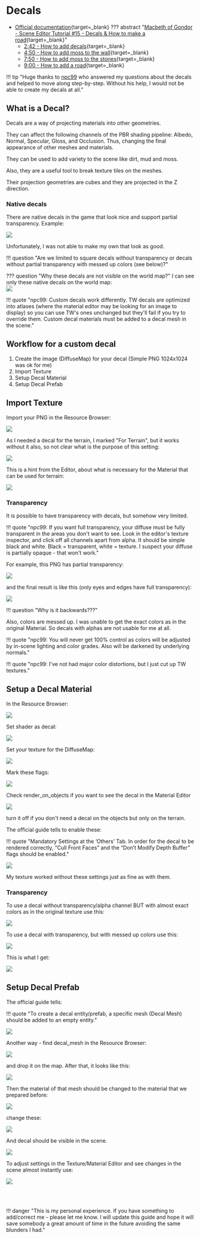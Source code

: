 # Decals

* [Official documentation](https://moddocs.bannerlord.com/editor/resource-editors/decals/){target=_blank}
??? abstract "[Macbeth of Gondor - Scene Editor Tutorial #15 - Decals & How to make a road](https://www.youtube.com/watch?v=JYXFrxqG4Ic&list=PLkLMOvLG8q6bVmWqjXSduwhmzsJ9bLO0u&index=16){target=_blank}"
    - [2:42 - How to add decals](https://youtu.be/JYXFrxqG4Ic?list=PLkLMOvLG8q6bVmWqjXSduwhmzsJ9bLO0u&t=162){target=_blank}
    - [4:50 - How to add moss to the wall](https://youtu.be/JYXFrxqG4Ic?list=PLkLMOvLG8q6bVmWqjXSduwhmzsJ9bLO0u&t=290){target=_blank}
    - [7:50 - How to add moss to the stones](https://youtu.be/JYXFrxqG4Ic?list=PLkLMOvLG8q6bVmWqjXSduwhmzsJ9bLO0u&t=470){target=_blank}
    - [9:00 - How to add a road](https://youtu.be/JYXFrxqG4Ic?list=PLkLMOvLG8q6bVmWqjXSduwhmzsJ9bLO0u&t=540){target=_blank}

!!! tip "Huge thanks to [npc99](https://discord.com/channels/411286129317249035/761302555308720148/1192513749085605899) who answered my questions about the decals and helped to move along step-by-step. Without his help, I would not be able to create my decals at all."

## What is a Decal?

Decals are a way of projecting materials into other geometries.

They can affect the following channels of the PBR shading pipeline: Albedo, Normal, Specular, Gloss, and Occlusion. Thus, changing the final appearance of other meshes and materials.

They can be used to add variety to the scene like dirt, mud and moss.

Also, they are a useful tool to break texture tiles on the meshes.

Their projection geometries are cubes and they are projected in the Z direction.

### Native decals

There are native decals in the game that look nice and support partial transparency. Example:

![](/pics/bQXfNIo.png)

Unfortunately, I was not able to make my own that look as good. 

!!! question "Are we limited to square decals without transparency or decals without partial transparency with messed up colors (see below)?"

??? question "Why these decals are not visible on the world map?"
    I can see only these native decals on the world map:<br>
    ![](/pics/EalqVzq.png)


!!! quote "npc99: Custom decals work differently. TW decals are optimized into atlases (where the material editor may be looking for an image to display) so you can use TW's ones unchanged but they'll fail if you try to override them. Custom decal materials must be added to a decal mesh in the scene."


## Workflow for a custom decal

1. Create the image (DiffuseMap) for your decal (Simple PNG 1024x1024 was ok for me)
2. Import Texture
3. Setup Decal Material
4. Setup Decal Prefab


## Import Texture

Import your PNG in the Resource Browser:

![](/pics/Y03syYs.png)

As I needed a decal for the terrain, I marked "For Terrain", but it works without it also, so not clear what is the purpose of this setting:

![](/pics/GnVWpMo.png)

This is a hint from the Editor, about what is necessary for the Material that can be used for terrain:

![](/pics/P2BHsnk.png)

### Transparency

It is possible to have transparency with decals, but somehow very limited.

!!! quote "npc99: If you want full transparency, your diffuse must be fully transparent in the areas you don't want to see. Look in the editor's texture inspector, and click off all channels apart from alpha. It should be simple black and white. Black = transparent, white = texture. I suspect your diffuse is partially opaque - that won't work."

For example, this PNG has partial transparency:

![](/pics/mcVVckF.png)

and the final result is like this (only eyes and edges have full transparency):

![](/pics/F4w7ql1.png)

!!! question "Why is it backwards???"

Also, colors are messed up. I was unable to get the exact colors as in the original Material. So decals with alphas are not usable for me at all.

!!! quote "npc99: You will never get 100% control as colors will be adjusted by in-scene lighting and color grades. Also will be darkened by underlying normals."

!!! quote "npc99: I've not had major color distortions, but I just cut up TW textures."


## Setup a Decal Material


In the Resource Browser:

![](/pics/5M5SOc7.png)


Set shader as decal:

![](/pics/M53gHbV.png)

Set your texture for the DiffuseMap:

![](/pics/i8xG77z.png)

Mark these flags:

![](/pics/feBQB0c.png)

Check render_on_objects if you want to see the decal in the Material Editor

![](/pics/lncG1kO.png)

turn it off if you don't need a decal on the objects but only on the terrain.

The official guide tells to enable these:

!!! quote "Mandatory Settings at the ‘Others’ Tab. In order for the decal to be rendered correctly, “Cull Front Faces” and the “Don’t Modify Depth Buffer” flags should be enabled."

![](/pics/SlJFhsi.png)

My texture worked without these settings just as fine as with them.


### Transparency

To use a decal without transparency/alpha channel BUT with almost exact colors as in the original texture use this:

![](/pics/rMB53qH.png)

To use a decal with transparency, but with messed up colors use this:

![](/pics/CfPF9W7.png)

This is what I get:

![](/pics/rPMAebk.png)


## Setup Decal Prefab

The official guide tells:

!!! quote "To create a decal entity/prefab, a specific mesh (Decal Mesh) should be added to an empty entity."

![](/pics/Iz5kbfP.png)

Another way - find decal_mesh in the Resource Browser:

![](/pics/1s9OyjE.png)

and drop it on the map. After that, it looks like this:

![](/pics/N78XqFO.png)

Then the material of that mesh should be changed to the material that we prepared before:

![](/pics/ax36E80.png)

change these:

![](/pics/Nj8Tvqw.png)

And decal should be visible in the scene.

![](/pics/NKVu9mM.png)

To adjust settings in the Texture/Material Editor and see changes in the scene almost instantly use: 

![](/pics/jPtPPaS.png)

<br><br>

!!! danger "This is my personal experience. If you have something to add/correct me - please let me know. I will update this guide and hope it will save somebody a great amount of time in the future avoiding the same blunders I had."

